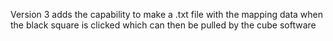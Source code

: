 Version 3 adds the capability to make a .txt file with the mapping data when the black square is clicked which can then be pulled by the cube software
